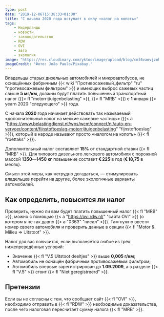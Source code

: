 ```yaml
---
type: post
date: "2019-12-06T15:38:33+01:00"
title: "С начала 2020 года вступает в силу «налог на копоть»"
tags:
    - Нидерланды
    - новости
    - законодательство
    - RDW
    - OVI
    - авто
    - экология
image: "https://res.cloudinary.com/yktoo/image/upload/blog/cml6vaovjzoh28bfevps.jpg"
imageCredit: "Фото: João Paulo/Pixabay."
---
```


Владельцы старых дизельных автомобилей и микроавтобусов, не оснащённых фабричным {{< wiki "Противосажевый_фильтр" "ru" "противосажевым фильтром" >}} и имеющих выброс сажевых частиц свыше **5 мг/км**, должны будут платить повышенный транспортный налог ({{< fl "motorrijtuigenbelasting" >}}, {{< fl "MRB" >}}) с **1** января {{< yearn 2020 "следующего" >}} года.

<!--more-->

С начала **2020** года начинает действовать так называемый «дополнительный налог на мелкие сажевые частицы» ({{< a "https://www.belastingdienst.nl/wps/wcm/connect/nl/auto-en-vervoer/content/fijnstoftoeslag-motorrijtuigenbelasting" "fijnstoftoeslag" >}}), который в народе называют просто «налогом на копоть» ({{< fl "roettaks" >}}).

Дополнительный налог составляет **15%** от стандартной ставки {{< fl "MRB" >}}. Для типового дизельного легкового автомобиля с порожней массой **1350—1450 кг** повышение составит **€ 225** в год (**€ 18,75** в месяц).

Смысл этой меры, как нетрудно догадаться, — стимулировать владельцев перейти на другие, более экологичные варианты автомобилей.

## Как определить, повысится ли налог

Проверить, нужно ли вам будет платить повышенный налог {{< fl "MRB" >}}, можно с помощью {{< a "https://ovi.rdw.nl/" "сайта OVI" >}} (о котором я не так давно {{< a "0363" "писал" >}}). Там нужно ввести номер своего автомобиля и проверить данные в секции {{< fl "Motor & Milieu ⇒ Uitstoot" >}}.

Налог для вас повысится, если выполняется любое из трёх нижепреведённых условий:

* Значение {{< fl "V.5 Uitstoot deeltjes" >}} выше **0,005 г/км**;
* Автомобиль не оснащён фабричным противосажевым фильтром;
* Автомобиль впервые зарегистрирован до **1.09.2009**, а в разделе {{< fl "V.5" >}} стоит {{< fl "Niet geregistreerd" >}}.

## Претензии

Если вы не согласны с тем, что сообщает сайт {{< fl "OVI" >}}, необходимо отправить в {{< fl "RDW" >}} необходимые доказательства, после чего налоговая пересчитает сумму налога {{< fl "MRB" >}}.